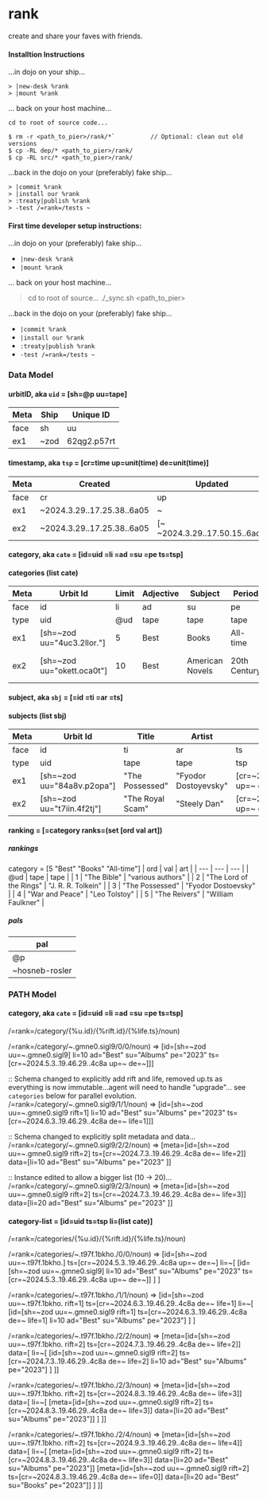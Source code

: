 # rank
create and share your faves with friends.

#### Installtion Instructions
...in dojo on your ship...
```
> |new-desk %rank
> |mount %rank
```
... back on your host machine...
```
cd to root of source code...

$ rm -r <path_to_pier>/rank/*`          // Optional: clean out old versions
$ cp -RL dep/* <path_to_pier>/rank/
$ cp -RL src/* <path_to_pier>/rank/
```
...back in the dojo on your (preferably) fake ship...
```
> |commit %rank
> |install our %rank
> :treaty|publish %rank
> -test /=rank=/tests ~
```

#### First time developer setup instructions:
...in dojo on your (preferably) fake ship...
- `|new-desk %rank`
- `|mount %rank`

... back on your host machine...
> cd to root of source...
> ./_sync.sh <path_to_pier>

...back in the dojo on your (preferably) fake ship...
- `|commit %rank`
- `|install our %rank`
- `:treaty|publish %rank`
- `-test /=rank=/tests ~`


### Data Model

#### urbitID, aka `uid` = [sh=@p uu=tape]

| Meta | Ship | Unique ID |
| --- | --- | --- |
| face | sh  | uu |
| ex1 | ~zod  | 62qg2.p57rt |

#### timestamp, aka `tsp` = [cr=time up=unit(time) de=unit(time)]

| Meta | Created | Updated | Deleted |
| --- | --- | --- | --- |
| face | cr  | up | de |
| ex1 | ~2024.3.29..17.25.38..6a05 | ~ | ~ |
| ex2 | ~2024.3.29..17.25.38..6a05 | [~ ~2024.3.29..17.50.15..6adf] | [~ ~2024.3.29..17.50.15..6adf] |

#### category, aka `cate` = [id=uid =li =ad =su =pe ts=tsp]

#### categories (list cate)

| Meta | Urbit Id | Limit | Adjective | Subject | Period | Timestamp |
| --- | --- | --- | --- | --- | --- | --- |
| face | id  | li | ad | su | pe | ts |
| type | uid | @ud | tape | tape | tape | tsp |
| ex1 | [sh=~zod uu="4uc3.2llor."] | 5 | Best | Books | All-time | [cr=~2024.4.1..21.04.54..106a up=~ de=~] |
| ex2 | [sh=~zod uu="okett.oca0t"] | 10 | Best | American Novels | 20th Century |[cr=~2024.4.1..21.11.16..055e up=~ de=[~ ~2024.4.1..22.08.03..c86e] |

#### subject, aka `sbj` = [=id =ti =ar =ts]

#### subjects (list sbj)

| Meta | Urbit Id | Title | Artist | Timestamp |
| --- | --- | --- | --- | --- |
| face | id  | ti | ar | ts |
| type | uid | tape | tape | tsp |
| ex1 | [sh=~zod uu="84a8v.p2opa"] | "The Possessed" | "Fyodor Dostoyevsky" | [cr=~2024.4.1..21.04.54..106a up=~ de=~] |
| ex2 | [sh=~zod uu="t7iin.4f2tj"] | "The Royal Scam" | "Steely Dan" | [cr=~2024.4.8..21.06.38..798a up=~ de=~] |

#### ranking = [=category ranks=(set [ord val art])

##### rankings
category = [5 "Best" "Books" "All-time"]
| ord | val | art |
| --- | --- | --- |
| @ud | tape | tape |
| 1 | "The Bible" | "various authors" |
| 2 | "The Lord of the Rings" | "J. R. R. Tolkein" |
| 3 | "The Possessed" | "Fyodor Dostoevsky" |
| 4 | "War and Peace" | "Leo Tolstoy" |
| 5 | "The Reivers" | "William Faulkner" |

##### pals
| pal |
| --- |
| @p |
| ~hosneb-rosler |


### PATH Model

#### category, aka `cate` = [id=uid =li =ad =su =pe ts=tsp]

/=rank=/category/{%u.id}/{%rift.id}/{%life.ts}/noun)

/=rank=/category/~.gmne0.sigl9/0/0/noun) => [id=[sh=~zod uu=~.gmne0.sigl9] li=10 ad="Best" su="Albums" pe="2023" ts=[cr=~2024.5.3..19.46.29..4c8a up=~ de=~]]]

:: Schema changed to explicitly add rift and life, removed up.ts as everything is now immutable...agent will need to handle "upgrade"... see `categories` below for parallel evolution.
/=rank=/category/~.gmne0.sigl9/1/1/noun) => [id=[sh=~zod uu=~.gmne0.sigl9 rift=1] li=10 ad="Best" su="Albums" pe="2023" ts=[cr=~2024.6.3..19.46.29..4c8a de=~ life=1]]]

:: Schema changed to explicitly split metadata and data...
/=rank=/category/~.gmne0.sigl9/2/2/noun) => [meta=[id=[sh=~zod uu=~.gmne0.sigl9 rift=2] ts=[cr=~2024.7.3..19.46.29..4c8a de=~ life=2]] data=[li=10 ad="Best" su="Albums" pe="2023" ]]

:: Instance edited to allow a bigger list (10 -> 20)...
/=rank=/category/~.gmne0.sigl9/2/3/noun) => [meta=[id=[sh=~zod uu=~.gmne0.sigl9 rift=2] ts=[cr=~2024.7.3..19.46.29..4c8a de=~ life=3]] data=[li=20 ad="Best" su="Albums" pe="2023" ]]


#### category-list = [id=uid ts=tsp li=(list cate)]

/=rank=/categories/{%u.id}/{%rift.id}/{%life.ts}/noun)

/=rank=/categories/~.t97f.1bkho./0/0/noun) => [id=[sh=~zod uu=~.t97f.1bkho.]
                                               ts=[cr=~2024.5.3..19.46.29..4c8a up=~ de=~]
                                               li=~[
                                                     [id=[sh=~zod uu=~.gmne0.sigl9] li=10 ad="Best" su="Albums" pe="2023" ts=[cr=~2024.5.3..19.46.29..4c8a up=~ de=~]]
                                                   ]
                                              ]

/=rank=/categories/~.t97f.1bkho./1/1/noun) => [id=[sh=~zod uu=~.t97f.1bkho. rift=1]
                                               ts=[cr=~2024.6.3..19.46.29..4c8a de=~ life=1]
                                               li=~[
                                                     [id=[sh=~zod uu=~.gmne0.sigl9 rift=1] ts=[cr=~2024.6.3..19.46.29..4c8a de=~ life=1] li=10 ad="Best" su="Albums" pe="2023"]
                                                   ]
                                              ]

/=rank=/categories/~.t97f.1bkho./2/2/noun) => [meta=[id=[sh=~zod uu=~.t97f.1bkho. rift=2] ts=[cr=~2024.7.3..19.46.29..4c8a de=~ life=2]]
                                               data=[
                                                 li=~[
                                                       [id=[sh=~zod uu=~.gmne0.sigl9 rift=2] ts=[cr=~2024.7.3..19.46.29..4c8a de=~ life=2] li=10 ad="Best" su="Albums" pe="2023"]
                                                     ]
                                              ]]

/=rank=/categories/~.t97f.1bkho./2/3/noun) => [meta=[id=[sh=~zod uu=~.t97f.1bkho. rift=2] ts=[cr=~2024.8.3..19.46.29..4c8a de=~ life=3]]
                                               data=[
                                                 li=~[
                                                       [meta=[id=[sh=~zod uu=~.gmne0.sigl9 rift=2] ts=[cr=~2024.8.3..19.46.29..4c8a de=~ life=3]] data=[li=20 ad="Best" su="Albums" pe="2023"]]
                                                     ]
                                              ]]

/=rank=/categories/~.t97f.1bkho./2/4/noun) => [meta=[id=[sh=~zod uu=~.t97f.1bkho. rift=2] ts=[cr=~2024.9.3..19.46.29..4c8a de=~ life=4]]
                                               data=[
                                                 li=~[
                                                       [meta=[id=[sh=~zod uu=~.gmne0.sigl9 rift=2] ts=[cr=~2024.8.3..19.46.29..4c8a de=~ life=3]] data=[li=20 ad="Best" su="Albums" pe="2023"]]
                                                       [meta=[id=[sh=~zod uu=~.gmne0.sigl9 rift=2] ts=[cr=~2024.8.3..19.46.29..4c8a de=~ life=0]] data=[li=20 ad="Best" su="Books" pe="2023"]]
                                                     ]
                                              ]]